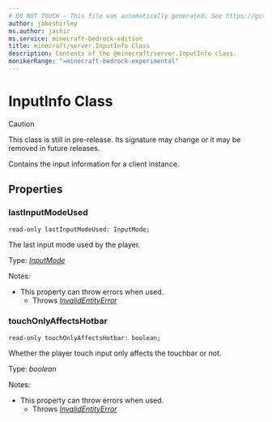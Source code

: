 ```yaml
---
# DO NOT TOUCH — This file was automatically generated. See https://github.com/mojang/minecraftapidocsgenerator to modify descriptions, examples, etc.
author: jakeshirley
ms.author: jashir
ms.service: minecraft-bedrock-edition
title: minecraft/server.InputInfo Class
description: Contents of the @minecraft/server.InputInfo class.
monikerRange: "=minecraft-bedrock-experimental"
---
```

# InputInfo Class

> [!CAUTION]
> This class is still in pre-release.  Its signature may change or it may be removed in future releases.

Contains the input information for a client instance.

## Properties

### **lastInputModeUsed**
`read-only lastInputModeUsed: InputMode;`

The last input mode used by the player.

Type: [*InputMode*](InputMode.md)

Notes:
  - This property can throw errors when used.
    - Throws [*InvalidEntityError*](InvalidEntityError.md)

### **touchOnlyAffectsHotbar**
`read-only touchOnlyAffectsHotbar: boolean;`

Whether the player touch input only affects the touchbar or not.

Type: *boolean*

Notes:
  - This property can throw errors when used.
    - Throws [*InvalidEntityError*](InvalidEntityError.md)
